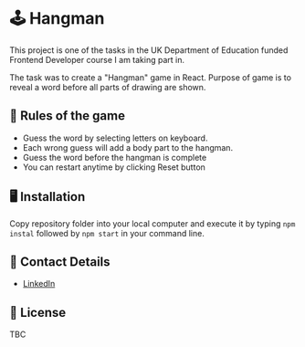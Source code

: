 # 🕹️ Hangman

This project is one of the tasks in the UK Department of Education funded Frontend Developer course I am taking part in. 

The task was to create a "Hangman" game in React. Purpose of game is to reveal a word before all parts of drawing are shown.

## 📑 Rules of the game
              
- Guess the word by selecting letters on keyboard.
- Each wrong guess will add a body part to the hangman.
- Guess the word before the hangman is complete
- You can restart anytime by clicking Reset button

## 🖥️ Installation

Copy repository folder into your local computer and execute it by typing `npm instal` followed by `npm start` in your command line.

## 📇 Contact Details

- [LinkedIn](https://www.linkedin.com/in/maciejdmytrow/)

## 📑 License

TBC
